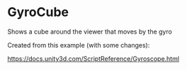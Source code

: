 # GyroCube
Shows a cube around the viewer that moves by the gyro

Created from this example (with some changes):

https://docs.unity3d.com/ScriptReference/Gyroscope.html
